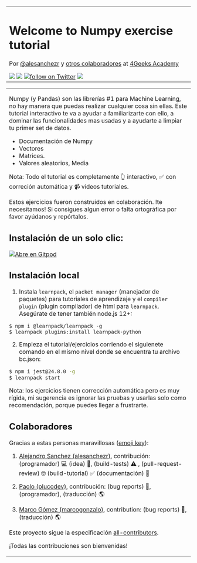 <table>
  <tr>
    <td>
    <h1> Welcome to Numpy exercise tutorial</h1>
      <p>Por <a href="https://twitter.com/alesanchezr">@alesanchezr</a> y <a href="https://github.com/4GeeksAcademy/python-functions-programming-exercises/graphs/contributors">otros colaboradores</a> at <a href="http://4geeksacademy.co/">4Geeks Academy</a></p>
      <img src="https://img.shields.io/github/last-commit/4geeksacademy/python-functions-programming-exercises" />
      <a href="https://breatheco.de"><img src="https://img.shields.io/badge/certified-BreatheCode-blue" /></a>
      <a href="https://twitter.com/alesanchezr"><img src="https://img.shields.io/twitter/follow/alesanchezr?style=social&logo=twitter" alt="follow on Twitter"></a>
      <a href="https://gitpod.io#https://github.com/4GeeksAcademy/python-functions-programming-exercises.git"><img src="https://img.shields.io/badge/Gitpod-ready--to--code-blue?logo=gitpod" /></a>
    </td>
  </tr>
</table>
<table>
  <tr>
    <td>  
      <p>
<!-- endhide -->

Numpy (y Pandas) son las librerías #1 para Machine Learning, no hay manera que puedas realizar cualquier cosa sin ellas.
Este tutorial inrteractivo te va a ayudar a familiarizarte con ello, a dominar las funcionalidades mas usadas y a ayudarte a limpiar tu primer set de datos. 

- Documentación de Numpy
- Vectores
- Matrices.
- Valores aleatorios, Media

Nota: Todo el tutorial es completamente 👆 interactivo, ✅ con correción automática y 📹 videos tutoriales.

Estos ejercicios fueron construidos en colaboración. !te necesitamos! Si consigues algun error o falta ortográfica por favor ayúdanos y repórtalos.

<!-- hide -->
## Instalación de un solo clic:

[![Abre en Gitpod](https://gitpod.io/button/open-in-gitpod.svg)](https://gitpod.io#https://github.com/breatheco-de/numpy-tutorial-exercises)

## Instalación local

1. Instala `learnpack`, el `packet manager` (manejador de paquetes) para tutoriales de aprendizaje y el `compiler plugin` (plugin compilador) de html para `learnpack`. Asegúrate de tener también node.js 12+: 

```
$ npm i @learnpack/learnpack -g
$ learnpack plugins:install learnpack-python
```
2. Empieza el tutorial/ejercicios corriendo el siguienete comando en el mismo nivel donde se encuentra tu archivo bc.json:

```sh
$ npm i jest@24.8.0 -g
$ learnpack start
```
Nota: los ejercicios tienen corrección automática pero es muy rígida, mi sugerencia es ignorar las pruebas y usarlas solo como recomendación, porque puedes llegar a frustrarte.

<!-- endhide -->

## Colaboradores
 
Gracias a estas personas maravillosas ([emoji key](https://github.com/kentcdodds/all-contributors#emoji-key)):

1. [Alejandro Sanchez (alesanchezr)](https://github.com/alesanchezr), contribución: (programador) 💻 (idea) 🤔, (build-tests) ⚠️ , (pull-request-review) 🤓 (build-tutorial) ✅ (documentación) 📖

2. [Paolo (plucodev)](https://github.com/plucodev), contribución: (bug reports) 🐛, (programador), (traducción) 🌎

3. [Marco Gómez (marcogonzalo)](https://github.com/marcogonzalo), contribution: (bug reports) 🐛, (traducción) 🌎

Este proyecto sigue la especificación [all-contributors](https://github.com/kentcdodds/all-contributors).

 ¡Todas las contribuciones son bienvenidas!
